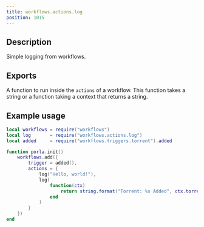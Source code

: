 ```yaml
---
title: workflows.actions.log
position: 1015
---
```


## Description

Simple logging from workflows.

## Exports

A function to run inside the `actions` of a workflow. This function takes a string
or a function taking a context that returns a string.

## Example usage

```lua
local workflows = require("workflows")
local log       = require("workflows.actions.log")
local added     = require("workflows.triggers.torrent").added

function porla.init()
    workflows.add({
        trigger = added(),
        actions = {
            log("Hello, world!"),
            log(
                function(ctx)
                    return string.format("Torrent: %s Added", ctx.torrent:status().name)
                end
            )
        }
    })
end
```
